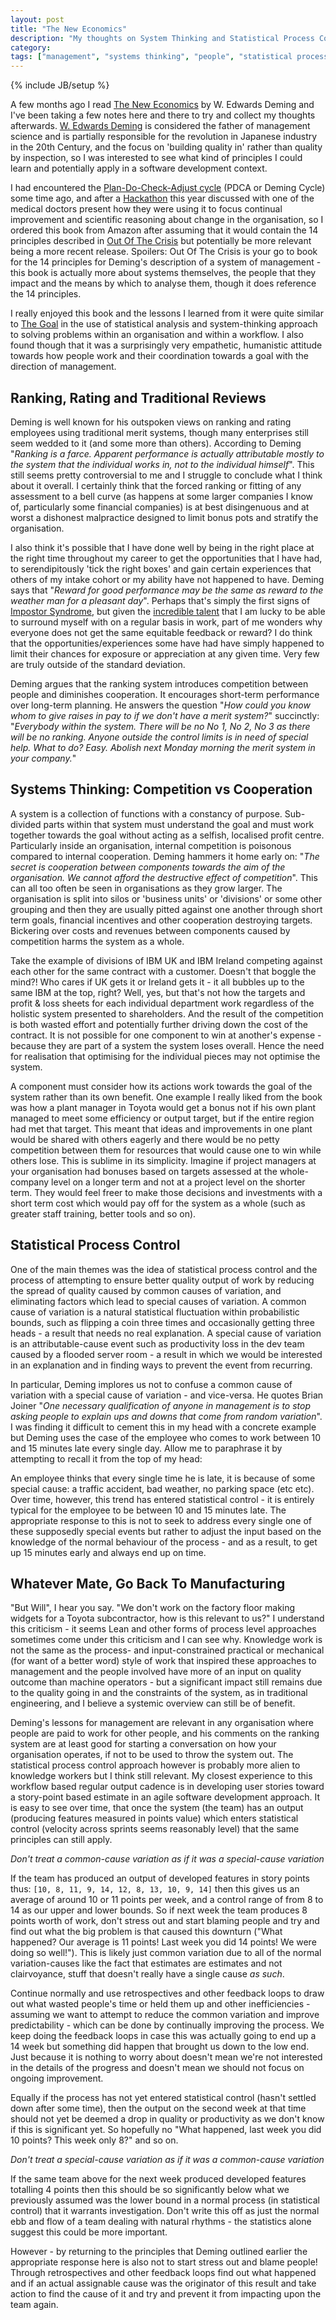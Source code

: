```yaml
---
layout: post
title: "The New Economics"
description: "My thoughts on System Thinking and Statistical Process Control applied in software development after reading W. Edward Deming's book"
category: 
tags: ["management", "systems thinking", "people", "statistical process control"]
---
```

{% include JB/setup %}


A few months ago I read [The New Economics](http://www.amazon.co.uk/dp/0262541165) by W. Edwards Deming and I've been taking a few notes here and there to try and collect my thoughts afterwards. [W. Edwards Deming](http://en.wikipedia.org/wiki/W._Edwards_Deming) is considered the father of management science and is partially responsible for the revolution in Japanese industry in the 20th Century, and the focus on 'building quality in' rather than quality by inspection, so I was interested to see what kind of principles I could learn and potentially apply in a software development context.

I had encountered the [Plan-Do-Check-Adjust cycle](http://en.wikipedia.org/wiki/PDCA) (PDCA or Deming Cycle) some time ago, and after a [Hackathon](http://www.nhshackday.com) this year discussed with one of the medical doctors present how they were using it to focus continual improvement and scientific reasoning about change in the organisation, so I ordered this book from Amazon after assuming that it would contain the 14 principles described in [Out Of The Crisis](http://www.amazon.co.uk/dp/0262541157) but potentially be more relevant being a more recent release. Spoilers: Out Of The Crisis is your go to book for the 14 principles for Deming's description of a system of management - this book is actually more about systems themselves, the people that they impact and the means by which to analyse them, though it does reference the 14 principles.

I really enjoyed this book and the lessons I learned from it were quite similar to [The Goal](http://www.amazon.co.uk/dp/0566086654) in the use of statistical analysis and system-thinking approach to solving problems within an organisation and within a workflow. I also found though that it was a surprisingly very empathetic, humanistic attitude towards how people work and their coordination towards a goal with the direction of management.  




## Ranking, Rating and Traditional Reviews

Deming is well known for his outspoken views on ranking and rating employees using traditional merit systems, though many enterprises still seem wedded to it (and some more than others). According to Deming "*Ranking is a farce. Apparent performance is actually attributable mostly to the system that the individual works in, not to the individual himself*". This still seems pretty controversial to me and I struggle to conclude what I think about it overall. I certainly think that the forced ranking or fitting of any assessment to a bell curve (as happens at some larger companies I know of, particularly some financial companies) is at best disingenuous and at worst a dishonest malpractice designed to limit bonus pots and stratify the organisation. 

I also think it's possible that I have done well by being in the right place at the right time throughout my career to get the opportunities that I have had, to serendipitously 'tick the right boxes' and gain certain experiences that others of my intake cohort or my ability have not happened to have. Deming says that "*Reward for good performance may be the same as reward to the weather man for a pleasant day*". Perhaps that's simply the first signs of [Impostor Syndrome](http://en.wikipedia.org/wiki/Impostor_syndrome), but given the [incredible talent](http://www.kainos.com) that I am lucky to be able to surround myself with on a regular basis in work, part of me wonders why everyone does not get the same equitable feedback or reward? I do think that the opportunities/experiences some have had have simply happened to limit their chances for exposure or appreciation at any given time. Very few are truly outside of the standard deviation.

Deming argues that the ranking system introduces competition between people and diminishes cooperation. It encourages short-term performance over long-term planning. He answers the question "*How could you know whom to give raises in pay to if we don't have a merit system?*" succinctly: "*Everybody within the system. There will be no No 1, No 2, No 3  as there will be no ranking. Anyone outside the control limits is in need of special help. What to do? Easy. Abolish next Monday morning the merit system in your company.*"  




## Systems Thinking: Competition vs Cooperation

A system is a collection of functions with a constancy of purpose. Sub-divided parts within that system must understand the goal and must work together towards the goal without acting as a selfish, localised profit centre. Particularly inside an organisation, internal competition is poisonous compared to internal cooperation. Deming hammers it home early on: "*The secret is cooperation between components towards the aim of the organisation. We cannot afford the destructive effect of competition*". This can all too often be seen in organisations as they grow larger. The organisation is split into silos or 'business units' or 'divisions' or some other grouping and then they are usually pitted against one another through short term goals, financial incentives and other cooperation destroying targets. Bickering over costs and revenues between components caused by competition harms the system as a whole. 

Take the example of divisions of IBM UK and IBM Ireland competing against each other for the same contract with a customer. Doesn't that boggle the mind?! Who cares if UK gets it or Ireland gets it - it all bubbles up to the same IBM at the top, right? Well, yes, but that's not how the targets and profit & loss sheets for each individual department work regardless of the holistic system presented to shareholders. And the result of the competition is both wasted effort and potentially further driving down the cost of the contract. It is not possible for one component to win at another's expense - because they are part of a system the system loses overall. Hence the need for realisation that optimising for the individual pieces may not optimise the system. 

A component must consider how its actions work towards the goal of the system rather than its own benefit. One example I really liked from the book was how a plant manager in Toyota would get a bonus not if his own plant managed to meet some efficiency or output target, but if the entire region had met that target. This meant that ideas and improvements in one plant would be shared with others eagerly and there would be no petty competition between them for resources that would cause one to win while others lose. This is sublime in its simplicity. Imagine if project managers at your organisation had bonuses based on targets assessed at the whole-company level on a longer term and not at a project level on the shorter term. They would feel freer to make those decisions and investments with a short term cost which would pay off for the system as a whole (such as greater staff training, better tools and so on).  




## Statistical Process Control

One of the main themes was the idea of statistical process control and the process of attempting to ensure better quality output of work by reducing the spread of quality caused by common causes of variation, and eliminating factors which lead to special causes of variation. A common cause of variation is a natural statistical fluctuation within probabilistic bounds, such as flipping a coin three times and occasionally getting three heads - a result that needs no real explanation. A special cause of variation is an attributable-cause event such as productivity loss in the dev team caused by a flooded server room - a result in which we would be interested in an explanation and in finding ways to prevent the event from recurring.

In particular, Deming implores us not to confuse a common cause of variation with a special cause of variation - and vice-versa. He quotes Brian Joiner "*One necessary qualification of anyone in management is to stop asking people to explain ups and downs that come from random variation*". I was finding it difficult to cement this in my head with a concrete example but Deming uses the case of the employee who comes to work between 10 and 15 minutes late every single day. Allow me to paraphrase it by attempting to recall it from the top of my head: 

An employee thinks that every single time he is late, it is because of some special cause: a traffic accident, bad weather, no parking space (etc etc). Over time, however, this trend has entered statistical control - it is entirely typical for the employee to be between 10 and 15 minutes late. The appropriate response to this is not to seek to address every single one of these supposedly special events but rather to adjust the input based on the knowledge of the normal behaviour of the process - and as a result, to get up 15 minutes early and always end up on time.  




## Whatever Mate, Go Back To Manufacturing

"But Will", I hear you say. "We don't work on the factory floor making widgets for a Toyota subcontractor, how is this relevant to us?" I understand this criticism - it seems Lean and other forms of process level approaches sometimes come under this criticism and I can see why. Knowledge work is not the same as the process- and input-constrained practical or mechanical (for want of a better word) style of work that inspired these approaches to management and the people involved have more of an input on quality outcome than machine operators - but a significant impact still remains due to the quality going in and the constraints of the system, as in traditional engineering, and I believe a systemic overview can still be of benefit. 

Deming's lessons for management are relevant in any organisation where people are paid to work for other people, and his comments on the ranking system are at least good for starting a conversation on how your organisation operates, if not to be used to throw the system out. The statistical process control approach however is probably more alien to knowledge workers but I think still relevant. My closest experience to this workflow based regular output cadence is in developing user stories toward a story-point based estimate in an agile software development approach. It is easy to see over time, that once the system (the team) has an output (producing features measured in points value) which enters statistical control (velocity across sprints seems reasonably level) that the same principles can still apply.

*Don't treat a common-cause variation as if it was a special-cause variation*

If the team has produced an output of developed features in story points thus: `[10, 8, 11, 9, 14, 12, 8, 13, 10, 9, 14]` then this gives us an average of around 10 or 11 points per week, and a control range of from 8 to 14 as our upper and lower bounds. So if next week the team produces 8 points worth of work, don't stress out and start blaming people and try and find out what the big problem is that caused this downturn ("What happened? Our average is 11 points! Last week you did 14 points! We were doing so well!"). This is likely just common variation due to all of the normal variation-causes like the fact that estimates are estimates and not clairvoyance, stuff that doesn't really have a single cause *as such*. 

Continue normally and use retrospectives and other feedback loops to draw out what wasted people's time or held them up and other inefficiencies - assuming we want to attempt to reduce the common variation and improve predictability - which can be done by continually improving the process. We keep doing the feedback loops in case this was actually going to end up a 14 week but something did happen that brought us down to the low end. Just because it is nothing to worry about doesn't mean we're not interested in the details of the progress and doesn't mean we should not focus on ongoing improvement.

Equally if the process has not yet entered statistical control (hasn't settled down after some time), then the output on the second week at that time should not yet be deemed a drop in quality or productivity as we don't know if this is significant yet. So hopefully no "What happened, last week you did 10 points? This week only 8?" and so on.

*Don't treat a special-cause variation as if it was a common-cause variation*

If the same team above for the next week produced developed features totalling 4 points then this should be so significantly below what we previously assumed was the lower bound in a normal process (in statistical control) that it warrants investigation. Don't write this off as just the normal ebb and flow of a team dealing with natural rhythms - the statistics alone suggest this could be more important. 

However - by returning to the principles that Deming outlined earlier the appropriate response here is also not to start stress out and blame people! Through retrospectives and other feedback loops find out what happened and if an actual assignable cause was the originator of this result and take action to find the cause of it and try and prevent it from impacting upon the team again.  



